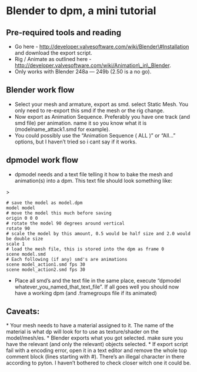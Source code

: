Blender to dpm, a mini tutorial
===============================

Pre-required tools and reading
------------------------------

-   Go here - http://developer.valvesoftware.com/wiki/Blender\#Installation and download the export script.
-   Rig / Animate as outlined here - http://developer.valvesoftware.com/wiki/Animation\_in\_Blender.
-   Only works with Blender 248a — 249b (2.50 is a no go).

Blender work flow
-----------------

-   Select your mesh and armature, export as smd. select Static Mesh. You only need to re-export this smd if the mesh or the rig change.
-   Now export as Animation Sequence. Preferably you have one track (and smd file) per animation. name it so you know what it is (modelname\_attack1.smd for example).
-   You could possibly use the “Animation Sequence ( ALL )” or “All…” options, but I haven’t tried so i cant say if it works.

dpmodel work flow
-----------------

-   dpmodel needs and a text file telling it how to bake the mesh and animation(s) into a dpm. This text file should look something like:

\>

    # save the model as model.dpm
    model model
    # move the model this much before saving
    origin 0 0 0
    # rotate the model 90 degrees around vertical
    rotate 90
    # scale the model by this amount, 0.5 would be half size and 2.0 would be double size
    scale 1
    # load the mesh file, this is stored into the dpm as frame 0
    scene model.smd
    # Each following (if any) smd's are animations
    scene model_action1.smd fps 30
    scene model_action2.smd fps 30

-   Place all smd’s and the text file in the same place, execute “dpmodel whatever\_you\_named\_that\_text\_file”. If all goes well you should now have a working dpm (and .framegroups file if its animated)

Caveats:
--------

\* Your mesh needs to have a material assigned to it. The name of the material is what dp will look for to use as texture/shader on the model/mesh/es.
 \* Blender exports what you got selected. make sure you have the relevant (and only the relevant) objects selected.
 \* If export script fail with a encoding error, open it in a text editor and remove the whole top comment block (lines starting with \#). There’s an illegal character in there according to pyton. I haven’t bothered to check closer witch one it could be.
